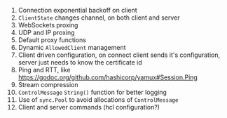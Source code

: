 1. Connection exponential backoff on client
1. `ClientState` changes channel, on both client and server
1. WebSockets proxing
1. UDP and IP proxing
1. Default proxy functions
1. Dynamic `AllowedClient` management
1. Client driven configuration, on connect client sends it's configuration, server just needs to know the certificate id
1. Ping and RTT, like https://godoc.org/github.com/hashicorp/yamux#Session.Ping
1. Stream compression
1. `ControlMessage` `String()` function for better logging
1. Use of `sync.Pool` to avoid allocations of `ControlMessage`
1. Client and server commands (hcl configuration?)